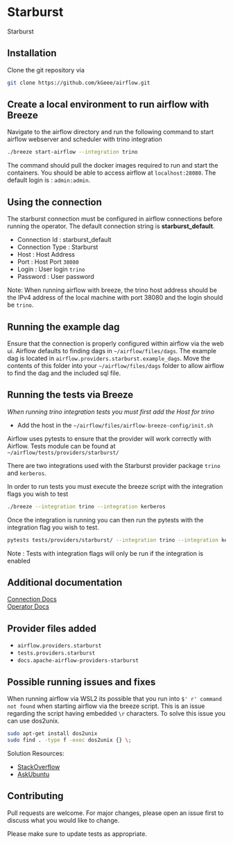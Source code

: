 # Starburst

Starburst 

## Installation

Clone the git repository via 

```bash
git clone https://github.com/kGeee/airflow.git
```

## Create a local environment to run airflow with Breeze

Navigate to the airflow directory and run the following command to start airflow webserver and scheduler with trino integration

```bash
./breeze start-airflow --integration trino
```

The command should pull the docker images required to run and start the containers. You should be able to access airflow at `localhost:28080`.
The default login is : `admin:admin`.

## Using the connection
The starburst connection must be configured in airflow connections before running the operator. The default connection string is **starburst_default**.

- Connection Id : starburst_default
- Connection Type : Starburst
- Host : Host Address
- Port : Host Port `38080`
- Login : User login `trino`
- Password : User password

Note: When running airflow with breeze, the trino host address should be the IPv4 address of the local machine with port 38080 and the login should be `trino`. 

## Running the example dag
Ensure that the connection is properly configured within airflow via the web ui.
Airflow defaults to finding dags in `~/airflow/files/dags`. The example dag is located in `airflow.providers.starburst.example_dags`. Move the contents of this folder into your `~/airflow/files/dags` folder to allow airflow to find the dag and the included sql file.


## Running the tests via Breeze

 *When running trino integration tests you must first add the Host for trino*
- Add the host in the `~/airflow/files/airflow-breeze-config/init.sh`


Airflow uses pytests to ensure that the provider will work correctly with Airflow. Tests module can be found at `~/airflow/tests/providers/starburst/`

There are two integrations used with the Starburst provider package `trino` and `kerberos`. 

In order to run tests you must execute the breeze script with the integration flags you wish to test
```bash
./breeze --integration trino --integration kerberos
```

Once the integration is running you can then run the pytests with the integration flag you wish to test.
```bash
pytests tests/providers/starburst/ --integration trino --integration kerberos
```

Note : Tests with integration flags will only be run if the integration is enabled



## Additional documentation
[Connection Docs](https://github.com/kGeee/airflow/blob/main/docs/apache-airflow-providers-starburst/connections/starburst.rst)\
[Operator Docs](https://github.com/kGeee/airflow/blob/main/docs/apache-airflow-providers-starburst/operators/starburst.rst)


## Provider files added
 - `airflow.providers.starburst`
 - `tests.providers.starburst`
 - `docs.apache-airflow-providers-starburst`

## Possible running issues and fixes
When running airflow via WSL2 its possible that you run into `$' r' command not found` when starting airflow via the breeze script. This is an issue regarding the script having embedded `\r` characters. To solve this issue you can use dos2unix.

```bash
sudo apt-get install dos2unix
sudo find . -type f -exec dos2unix {} \; 
```

Solution Resources: 
- [StackOverflow](https://stackoverflow.com/questions/29045140/env-bash-r-no-such-file-or-directory)
- [AskUbuntu](https://askubuntu.com/questions/803162/how-to-change-windows-line-ending-to-unix-version)


## Contributing
Pull requests are welcome. For major changes, please open an issue first to discuss what you would like to change.

Please make sure to update tests as appropriate.
